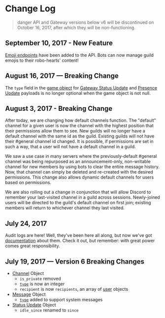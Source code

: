 # Change Log

>danger
>API and Gateway versions below v6 will be discontinued on October 16, 2017, after which they will be non-functioning.

## September 10, 2017 - New Feature

[Emoji endpoints](#DOCS_EMOJI/emoji-resource) have been added to the API. Bots can now manage guild emojis to their robo-hearts' content!

## August 16, 2017 — Breaking Change

The `type` field in the [game object](#DOCS_GATEWAY/game-object) for [Gateway Status Update](#DOCS_GATEWAY/gateway-status-update) and [Presence Update](DOCS_GATEWAY/presence-update) payloads is no longer optional when the game object is not null.

## August 3, 2017 - Breaking Change

After today, we are changing how default channels function. The "default" channel for a given user is now the channel with the highest position that their permissions allow them to see. New guilds will no longer have a default channel with the same id as the guild. Existing guilds will not have their #general channel id changed. It is possible, if permissions are set in such a way, that a user will not have a default channel in a guild.

We saw a use case in many servers where the previously-default #general channel was being repurposed as an announcement-only, non-writable channel for new members by using bots to clear the entire message history. Now, that channel can simply be deleted and re-created with the desired permissions. This change also allows dynamic default channels for users based on permissions.

We are also rolling out a change in conjunction that will allow Discord to remember your last-visited channel in a guild across sessions. Newly-joined users will be directed to the guild's default channel on first join; existing members will return to whichever channel they last visited.

## July 24, 2017

Audit logs are here! Well, they've been here all along, but now we've got [documentation](#DOCS_AUDIT_LOG/audit-logs) about them. Check it out, but remember: with great power comes great responsibility.

## July 19, 2017 — Version 6 Breaking Changes

* [Channel](#DOCS_CHANNEL/channel-object) Object
  * `is_private` removed
  * [`type`](#DOCS_CHANNEL/channel-object-channel-types) is now an integer
  * `recipient` is now `recipients`, an array of [user](#DOCS_USER/user-object) objects
* [Message](#DOCS_CHANNEL/message-object) Object
  * [`type`](#DOCS_CHANNEL/message-object-message-types) added to support system messages
* [Status Update](#DOCS_GATEWAY/gateway-status-update-gateway-status-update-structure) Object
  * `idle_since` renamed to `since`
